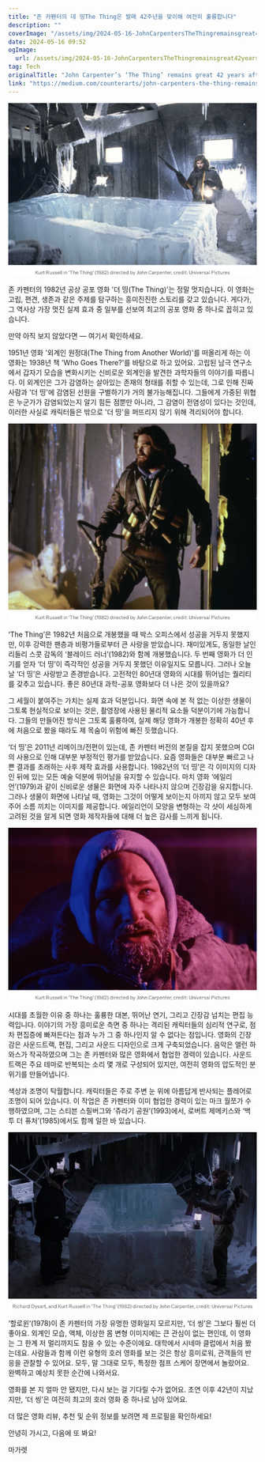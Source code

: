 ```yaml
---
title: "존 카펜터의 데 띵The Thing은 발매 42주년을 맞이해 여전히 훌륭합니다"
description: ""
coverImage: "/assets/img/2024-05-16-JohnCarpentersTheThingremainsgreat42yearsafteritsrelease_0.png"
date: 2024-05-16 09:52
ogImage: 
  url: /assets/img/2024-05-16-JohnCarpentersTheThingremainsgreat42yearsafteritsrelease_0.png
tag: Tech
originalTitle: "John Carpenter’s ‘The Thing’ remains great 42 years after its release"
link: "https://medium.com/counterarts/john-carpenters-the-thing-remains-great-42-years-after-its-release-8ba26b215a75"
---
```



![image](/assets/img/2024-05-16-JohnCarpentersTheThingremainsgreat42yearsafteritsrelease_0.png)

존 카펜터의 1982년 공상 공포 영화 '더 띵(The Thing)'는 정말 멋지습니다. 이 영화는 고립, 편견, 생존과 같은 주제를 탐구하는 흥미진진한 스토리를 갖고 있습니다. 게다가, 그 역사상 가장 멋진 실제 효과 중 일부를 선보여 최고의 공포 영화 중 하나로 꼽히고 있습니다.

만약 아직 보지 않았다면 — 여기서 확인하세요.

1951년 영화 '외계인 원정대(The Thing from Another World)'를 떠올리게 하는 이 영화는 1938년 책 'Who Goes There?'를 바탕으로 하고 있어요. 고립된 남극 연구소에서 갑자기 모습을 변화시키는 신비로운 외계인을 발견한 과학자들의 이야기를 따릅니다. 이 외계인은 그가 감염하는 살아있는 존재의 형태를 취할 수 있는데, 그로 인해 진짜 사람과 '더 띵'에 감염된 선원을 구별하기가 거의 불가능해집니다. 그들에게 가중된 위협은 누군가가 감염되었는지 알기 힘든 점뿐만 아니라, 그 감염이 전염성이 있다는 것인데, 이러한 사실로 캐릭터들은 밖으로 '더 띵'을 퍼뜨리지 않기 위해 격리되어야 합니다.




![John Carpenter's The Thing](/assets/img/2024-05-16-JohnCarpentersTheThingremainsgreat42yearsafteritsrelease_1.png)

‘The Thing’은 1982년 처음으로 개봉했을 때 박스 오피스에서 성공을 거두지 못했지만, 이후 강력한 팬층과 비평가들로부터 큰 사랑을 받았습니다. 재미있게도, 동일한 날인 리들리 스콧 감독의 ‘블레이드 러너’(1982)와 함께 개봉했습니다. 두 번째 영화가 더 인기를 얻자 ‘더 띵’이 즉각적인 성공을 거두지 못했던 이유일지도 모릅니다. 그러나 오늘날 ‘더 띵’은 사랑받고 존경받습니다. 고전적인 80년대 영화의 시대를 뛰어넘는 퀄리티를 갖추고 있습니다. 좋은 80년대 과학-공포 영화보다 더 나은 것이 있을까요?

그 세월이 붙여주는 가치는 실제 효과 덕분입니다. 화면 속에 본 적 없는 이상한 생물이 그토록 현실적으로 보이는 것은, 촬영장에 사용된 물리적 요소들 덕분이기에 가능합니다. 그들의 만들어진 방식은 그토록 훌륭하여, 실제 해당 영화가 개봉한 정확히 40년 후에 처음으로 봤을 때라도 제 목숨이 위험에 빠진 듯했습니다.

‘더 띵’은 2011년 리메이크/전편이 있는데, 존 카펜터 버전의 본질을 잡지 못했으며 CGI의 사용으로 인해 대부분 부정적인 평가를 받았습니다. 요즘 영화들은 대부분 빠르고 나쁜 결과를 초래하는 사후 제작 효과를 사용합니다. 1982년의 ‘더 띵’은 각 이미지의 디자인 뒤에 있는 모든 예술 덕분에 뛰어남을 유지할 수 있습니다. 마치 영화 ‘에일리언’(1979)과 같이 신비로운 생물은 화면에 자주 나타나지 않으며 긴장감을 유지합니다. 그러나 생물이 화면에 나타날 때, 영화는 그것이 어떻게 보이는지 아끼지 않고 모두 보여주어 소름 끼치는 이미지를 제공합니다. 에일리언이 모양을 변형하는 각 샷이 세심하게 고려된 것을 알게 되면 영화 제작자들에 대해 더 높은 감사를 느끼게 됩니다.




![Image](/assets/img/2024-05-16-JohnCarpentersTheThingremainsgreat42yearsafteritsrelease_2.png)

시대를 초월한 이유 중 하나는 훌륭한 대본, 뛰어난 연기, 그리고 긴장감 넘치는 편집 능력입니다. 이야기의 가장 흥미로운 측면 중 하나는 격리된 캐릭터들의 심리적 연구로, 점차 편집증에 빠져든다는 점과 누가 그 중 하나인지 알 수 없다는 점입니다. 영화의 긴장감은 사운드트랙, 편집, 그리고 사운드 디자인으로 크게 구축되었습니다. 음악은 앨런 하와스가 작곡하였으며 그는 존 카펜터와 많은 영화에서 협업한 경력이 있습니다. 사운드트랙은 주요 테마로 반복되는 소리 몇 개로 구성되어 있지만, 여전히 영화의 압도적인 분위기를 만들어냅니다.

색상과 조명이 탁월합니다. 캐릭터들은 주로 주변 눈 위에 아름답게 반사되는 플레어로 조명이 되어 있습니다. 이 작업은 존 카펜터와 이미 협업한 경력이 있는 마크 월쪼가 수행하였으며, 그는 스티븐 스필버그와 ‘쥬라기 공원’(1993)에서, 로버트 제메키스와 ‘백 투 더 퓨처’(1985)에서도 함께 일한 바 있습니다.

![Image](/assets/img/2024-05-16-JohnCarpentersTheThingremainsgreat42yearsafteritsrelease_3.png)




‘할로윈’(1978)이 존 카펜터의 가장 유명한 영화일지 모르지만, ‘더 씽’은 그보다 훨씬 더 좋아요. 외계인 모습, 액체, 이상한 몸 변형 이미지에는 큰 관심이 없는 편인데, 이 영화는 그 한계 저 멀리까지도 참을 수 있는 수준이에요. 대학에서 시네마 클럽에서 처음 봤는데요. 사람들과 함께 이런 유형의 호러 영화를 보는 것은 항상 흥미로워, 관객들의 반응을 관찰할 수 있어요. 모두, 말 그대로 모두, 특정한 점프 스케어 장면에서 놀랐어요. 완벽하고 예상치 못한 순간에 나와서요.

영화를 본 지 얼마 안 됐지만, 다시 보는 걸 기다릴 수가 없어요. 초연 이후 42년이 지났지만, ‘더 씽’은 여전히 최고의 호러 영화 중 하나로 남아 있어요.

더 많은 영화 리뷰, 추천 및 순위 정보를 보려면 제 프로필을 확인하세요!

안녕히 가시고, 다음에 또 봐요!



마가렛